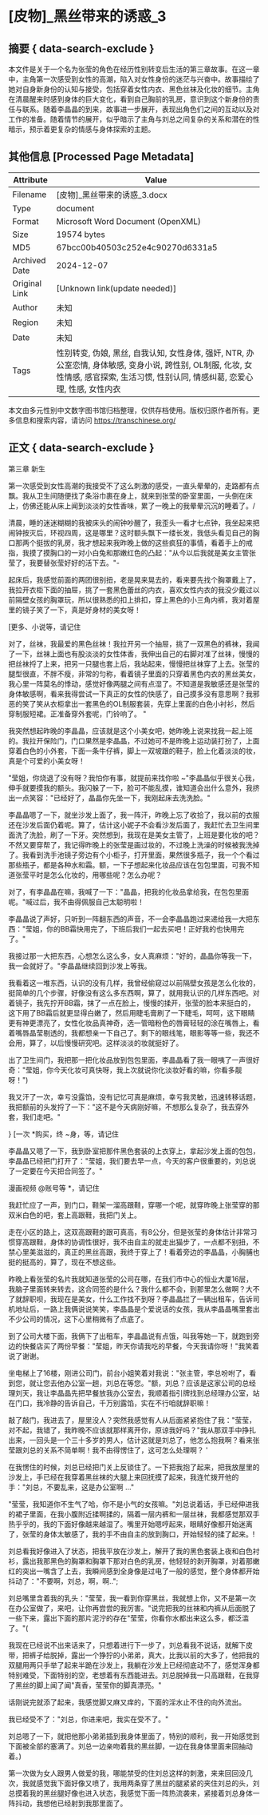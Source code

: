 # [皮物]_黑丝带来的诱惑_3



## 摘要  { data-search-exclude }

<!-- tcd_abstract -->
本文件是关于一个名为张莹的角色在经历性别转变后生活的第三章故事。在这一章中，主角第一次感受到女性的高潮，陷入对女性身份的迷茫与兴奋中。故事描绘了她对自身新身份的认知与接受，包括穿着女性内衣、黑色丝袜及化妆的细节。主角在清晨醒来时感到身体的巨大变化，看到自己胸前的乳房，意识到这个新身份的责任与联系。随着李晶晶的到来，故事进一步展开，表现出角色们之间的互动以及对工作的准备。随着情节的展开，似乎暗示了主角与刘总之间复杂的关系和潜在的性暗示，预示着更复杂的情感与身体探索的主题。

<!-- tcd_abstract_end -->

## 其他信息 [Processed Page Metadata]

| Attribute       | Value                                  |
|-----------------|----------------------------------------|
| Filename        | [皮物]_黑丝带来的诱惑_3.docx                             |
| Type            | document                                 |
| Format          | Microsoft Word Document (OpenXML)                               |
| Size            | 19574 bytes                           |
| MD5             | 67bcc00b40503c252e4c90270d6331a5                                  |
| Archived Date   | 2024-12-07                             |
| Original Link   | [Unknown link(update needed)]                         |
| Author          | 未知                               |
| Region          | 未知                               |
| Date            | 未知                                 |
| Tags            | 性别转变, 伪娘, 黑丝, 自我认知, 女性身体, 强奸, NTR, 办公室恋情, 身体敏感, 变身小说, 跨性别, OL制服, 化妆, 女性情感, 感官探索, 生活习惯, 性别认同, 情感纠葛, 恋爱心理, 性感, 女性内衣                                 |

本文由多元性别中文数字图书馆归档整理，仅供存档使用。版权归原作者所有。更多信息和搜索内容，请访问 <https://transchinese.org/>


## 正文 { data-search-exclude }

<!-- tcd_main_text -->
第三章 新生

第一次感受到女性高潮的我接受不了这么刺激的感受，一直头晕晕的，走路都有点飘。我从卫生间随便找了条浴巾裹在身上，就来到张莹的卧室里面，一头倒在床上，仿佛还能从床上闻到淡淡的女性香味，累了一晚上的我晕晕沉沉的睡着了。/

清晨，睡的迷迷糊糊的我被床头的闹钟吵醒了，我歪头一看才七点钟，我坐起来把闹钟按灭后，环视四周，这是哪里？这时额头飘下一缕长发，我低头看见自己的胸口那两个挺拔的乳房，我才想起来我昨晚上做的这些疯狂的事情，看着手上的戒指，我摸了摸胸口的一对小白兔和那嫩红色的凸起："从今以后我就是美女主管张莹了，我要替张莹好好的活下去。"-

起床后，我感觉前面的两团很别扭，老是晃来晃去的，看来要先找个胸罩戴上了，我拉开衣柜下面的抽屉，挑了一套黑色蕾丝的内衣，喜欢女性内衣的我没少戴过以前隔壁女孩的胸罩玩，所以很熟悉的扣上排扣，穿上黑色的小三角内裤，我对着屋里的镜子笑了一下，真是好身材的美女呀！

[更多、小说等，请记住

对了，丝袜，我最爱的黑色丝袜！我拉开另一个抽屉，挑了一双黑色的裤袜，我闻了一下，丝袜上面也有股淡淡的女性体香，我伸出自己的右脚对准了丝袜，慢慢的把丝袜捋了上来，把另一只腿也套上后，我站起来，慢慢把丝袜穿了上去。张莹的腿型很直，不胖不瘦，非常的匀称，看着镜子里面的只穿着黑色内衣的黑丝美女，我心里一阵莫名的悸动，感觉好像两腿之间有点湿了。不知道是我敏感还是张莹的身体敏感啊，看来我得尝试一下真正的女性的快感了，自己摸多没有意思啊？我邪恶的笑了笑从衣柜拿出一套黑色的OL制服套装，先穿上里面的白色小衬衫，然后穿制服短裙。正准备穿外套呢，门铃响了。 "

我突然想起昨晚的李晶晶，应该就是这个小美女吧，她昨晚上说来找我一起上班的。我拉开保险门，门口果然是李晶晶，不过她可不是昨晚上运动装打扮了，上面穿着白色的小外套，下面一条牛仔裤，脚上一双坡跟的鞋子，脸上化着淡淡的妆，真是个可爱的小美女呀！

"莹姐，你烧退了没有呀？我怕你有事，就提前来找你啦 ~"李晶晶似乎很关心我，伸手就要摸我的额头。我闪躲了一下，脸可不能乱摸，谁知道会出什么意外，我挤出一点笑容："已经好了，晶晶你先坐一下，我刚起床去洗洗脸。"

李晶晶嗯了一下，就坐沙发上面了，我一阵汗，昨晚上忘了收拾了，我以前的衣服还在沙发后面仍着呢。算了，估计这小妮子不会看沙发后面了，我赶忙去卫生间里面洗了洗脸，刷了一下牙。突然想到，我现在是美女主管了，上班是要化妆的吧？不然又要穿帮了，我记得昨晚上的张莹是画过妆的，不过晚上洗澡的时候被我洗掉了。我看到洗手池镜子旁边有个小柜子，打开里面，果然很多瓶子，我一个个看过那些瓶子，都是各种水和霜。额，一下子想起来化妆品应该在包包里面，可我不知道张莹平时是怎么化妆的，用哪些呢？怎么办呢？

对了，有李晶晶在嘛，我喊了一下："晶晶，把我的化妆品拿给我，在包包里面呢。"喊过后，我不由得佩服自己太聪明啦！

李晶晶说了声好，只听到一阵翻东西的声音，不一会李晶晶跑过来递给我一大把东西："莹姐，你的BB霜快用完了，下班后我们一起去买吧！正好我的也快用完了。"

我接过那一大把东西，心想怎么这么多，女人真麻烦："好的，晶晶你等我一下，我一会就好了。"李晶晶继续回到沙发上等我。

我看着这一堆东西，认识的没有几样，我曾经偷窥过以前隔壁女孩是怎么化妆的，挺简单的几个步骤，好像没有这么多东西啊，算了，就用我认识的几样东西吧。对着镜子，我先拧开BB霜，抹了一点在脸上，慢慢的揉开，张莹的脸本来挺白的，这下用了BB霜后就更显得白嫩了，然后用睫毛膏刷了一下睫毛，呵呵，这下眼睛更有神更漂亮了，女性化妆品真神奇，选一管暗粉色的唇膏轻轻的涂在嘴唇上，看着嘴唇晶莹剔透的，我都想亲一下自己了。剩下的眼线笔，眼影等等一些，我还不会用，算了，以后慢慢研究吧。这样淡淡的妆就挺好了。

出了卫生间门，我把那一把化妆品放到包包里面，李晶晶看了我一眼咦了一声很好奇："莹姐，你今天化妆可真快呀，我上次就说你化淡妆好看的嘛，你看多靓呀！")

我又汗了一次，幸亏没露馅，没有记忆可真是麻烦，幸亏我灵敏，迅速转移话题，我把额前的头发捋了一下："这不是今天病刚好嘛，不想那么复杂了，我去穿外套，我们走吧。"

} [一次 *购买，终 ~身，等，请记住

李晶晶又嗯了一下，我到卧室把那件黑色套装的上衣穿上，拿起沙发上面的包包，李晶晶已经把门打开了："莹姐，我们要去早一点，今天的客户很重要的，刘总说了一定要在今天把合同签了。"

漫画视频 @账号等 *，请记住

我赶忙应了一声，到门口，鞋架一溜高跟鞋，穿哪一个呢，就穿昨晚上张莹穿的那双米白色的吧，套上高跟鞋，我把门关上。

走在小区的路上，这双高跟鞋的跟可真高，有8公分，但是张莹的身体估计非常习惯穿高跟鞋，身体的协调性很好，我不由自主的就走出猫步了，一点都不别扭，不禁心里美滋滋的，真正的黑丝高跟，我终于穿上了！看着旁边的李晶晶，小胸脯也挺的挺高的，算了，现在不想这些。

昨晚上看张莹的名片我就知道张莹的公司在哪，在我们市中心的恒业大厦16层，我脑子里面转来转去，这合同签的是什么？我什么都不会，到那里怎么做啊？大不了就辞职呗，我现在是美女，什么工作找不到呀？李晶晶拦了一辆出租车，告诉司机地址后，一路上我俩说说笑笑，李晶晶是个爱说话的女孩，我从李晶晶嘴里套出不少公司的情况，这下心里稍微有了点底了。

到了公司大楼下面，我俩下了出租车，李晶晶说有点饿，叫我等她一下，就跑到旁边的快餐店买了两份早餐："莹姐，昨天你请我吃的早餐，今天我请你呀！"我笑着说了谢谢。

坐电梯上了16楼，刚进公司门，前台小姐笑着对我说："张主管，李总吩咐了，看到您，就让您去他办公室一趟，刘总在等您。"额，刘总？应该是这家公司的总经理刘天，我让李晶晶先把早餐放我办公室去，我顺着指引牌找到总经理办公室，站在门口，我冷静的告诉自己，千万别露馅，实在不行咱就辞职嘛！

敲了敲门，我进去了，屋里没人？突然我感觉有人从后面紧紧抱住了我："莹莹，对不起，我错了，我昨晚不应该就那样离开你，原谅我好吗？"我从那双手中挣扎出来，一回头是一个三十多岁的男人，估计这就是刘总了，他怎么抱我啊？看来张莹跟刘总的关系不简单啊！我不由得愣住了，这可怎么处理啊？ '

在我愣住的时候，刘总已经把门关上反锁住了。一下把我抱了起来，把我放屋里的沙发上，手已经在我穿着黑丝袜的大腿上来回抚摸了起来，我连忙拨开他的手："刘总，不要乱来，这是办公室啊 ..."

"莹莹，我知道你不生气了哈，你不是小气的女孩嘛。"刘总说着话，手已经伸进我的裙子里面，在我小腹附近揉啊揉的，隔着一层内裤和一层丝袜，我都感觉那双手热乎乎的，我的下面好像越来越湿了。嘴里开始嗯哼起来，眼睛好像都开始迷离了，张莹的身体太敏感了，我的手不由自主的放到胸口，开始轻轻的揉了起来。!

刘总看我好像进入了状态，把我平放在沙发上，解开了我的黑色套装上夜和白色衬衫，露出我那黑色的胸罩和胸罩下那对白色的乳房，他轻轻的剥开胸罩，对着那嫩红的突出一嘴含了上去，我瞬间感到全身像是过电了一般的感觉，整个身体都开始抖动了："不要啊，刘总，啊，啊..";

刘总嘴里含着我的乳头："莹莹，我一看到你穿黑丝，我就想上你，又不是第一次在办公室做了，来吧，让你再尝尝的我厉害。"说完把我的丝袜和内裤从后面脱了一些下来，露出下面的那片泥泞的存在"莹莹，你看你水都出来这么多，都泛滥了。"(

我现在已经说不出来话来了，只想着进行下一步了，刘总看我不说话，就解下皮带，把裤子给脱掉，露出一个狰狞的小弟弟，真大，比我以前的大多了，他把我的双腿用两只手举了起来半跪在沙发上，我躺在沙发上已经彻底动不了，感觉浑身都特别难受，下面特别的空，老想着有东西能进去。刘总脱掉我一只高跟鞋，在我穿了黑丝的脚上闻了闻"真香，莹莹你的脚真漂亮。"

话刚说完就添了起来，我感觉脚又麻又痒的，下面的淫水止不住的向外流出。

我已经受不了："刘总，你进来吧，我实在受不了。"

刘总嗯了一下，就把他那小弟弟插到我身体里面了，特别的顺利，我一开始感觉到下面被全部的塞满了。刘总一边亲吻着我的黑丝脚，一边在我身体里面来回抽动着。)

第一次做为女人跟男人做爱的我，哪能禁受的住刘总这样的刺激，来来回回没几次，我就感觉我下面好像又喷了，我用两条穿了黑丝的腿紧紧的夹住刘总的头，刘总摸着我的黑丝腿好像也进入状态，我感觉下面一阵热流袭来，紧接着刘总身体一阵抖动，我想他已经射到我那里面了。
<!-- tcd_main_text_end -->

